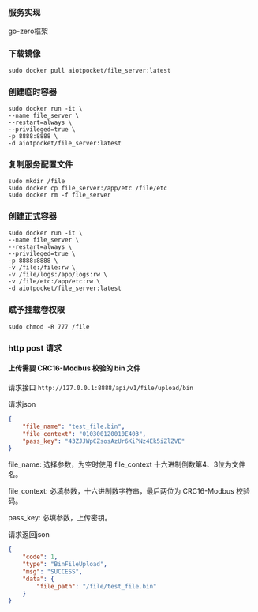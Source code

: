 ### 服务实现
go-zero框架

### 下载镜像
```
sudo docker pull aiotpocket/file_server:latest
```

### 创建临时容器
```
sudo docker run -it \
--name file_server \
--restart=always \
--privileged=true \
-p 8888:8888 \
-d aiotpocket/file_server:latest
```

### 复制服务配置文件
```
sudo mkdir /file
sudo docker cp file_server:/app/etc /file/etc
sudo docker rm -f file_server
```

### 创建正式容器
```
sudo docker run -it \
--name file_server \
--restart=always \
--privileged=true \
-p 8888:8888 \
-v /file:/file:rw \
-v /file/logs:/app/logs:rw \
-v /file/etc:/app/etc:rw \
-d aiotpocket/file_server:latest
```

### 赋予挂载卷权限
```
sudo chmod -R 777 /file
```

### http post 请求
#### 上传需要 CRC16-Modbus 校验的 bin 文件
请求接口 `http://127.0.0.1:8888/api/v1/file/upload/bin`

请求json
```json
{
    "file_name": "test_file.bin",
    "file_context": "010300120010E403",
    "pass_key": "43ZJJWpCZsosAzUr6KiPNz4Ek5iZlZVE"
}
```
file_name: 选择参数，为空时使用 file_context 十六进制倒数第4、3位为文件名。

file_context: 必填参数，十六进制数字符串，最后两位为 CRC16-Modbus 校验码。

pass_key: 必填参数，上传密钥。

请求返回json
```json
{
	"code": 1,
	"type": "BinFileUpload",
	"msg": "SUCCESS",
	"data": {
		"file_path": "/file/test_file.bin"
	}
}
```
